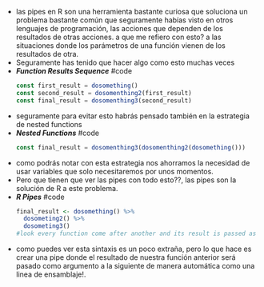 - las pipes en R son una herramienta bastante curiosa que soluciona un problema bastante común que seguramente habías visto en otros lenguajes de programación, las acciones que dependen de los resultados de otras acciones.
  a que me refiero con esto? a las situaciones donde los parámetros de una función vienen de los resultados de otra.
- Seguramente has tenido que hacer algo como esto muchas veces
- ***Function Results Sequence*** #code
  ```javascript
  const first_result = dosomething()
  const second_result = dosomenthing2(first_result)
  const final_result = dosomenthing3(second_result)
  ```
- seguramente para evitar esto habrás pensado también en la estrategia de nested functions
- ***Nested Functions*** #code
  ```javascript
  const final_result = dosomenthing3(dosomenthing2(dosomething()))
  ```
- como podrás notar con esta estrategia nos ahorramos la necesidad de usar variables que solo necesitaremos por unos momentos.
- Pero que tienen que ver las pipes con todo esto??, las pipes son la solución de R a este problema.
- ***R Pipes*** #code
  ```R
  final_result <- dosomething() %>%
  	dosometing2() %>%
  	dosometing3()
  #look every function come after another and its result is passed as argument to the other function like a pipeline!
  ```
- como puedes ver esta sintaxis es un poco extraña, pero lo que hace es crear una pipe donde el resultado de nuestra función anterior será pasado como argumento a la siguiente de manera automática como una linea de ensamblaje!.